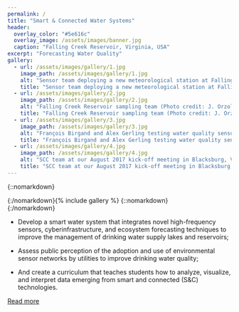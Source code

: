 ```yaml
---
permalink: /
title: "Smart & Connected Water Systems"
header:
  overlay_color: "#5e616c"
  overlay_image: /assets/images/banner.jpg
  caption: "Falling Creek Reservoir, Virginia, USA"
excerpt: "Forecasting Water Quality"
gallery:
  - url: /assets/images/gallery/1.jpg
    image_path: /assets/images/gallery/1.jpg
    alt: "Sensor team deploying a new meteorological station at Falling Creek Reservoir (Photo credit: B. Niederlehner)"
    title: "Sensor team deploying a new meteorological station at Falling Creek Reservoir (Photo credit: B. Niederlehner)"
  - url: /assets/images/gallery/2.jpg
    image_path: /assets/images/gallery/2.jpg
    alt: "Falling Creek Reservoir sampling team (Photo credit: J. Orzolek)"
    title: "Falling Creek Reservoir sampling team (Photo credit: J. Orzolek)"
  - url: /assets/images/gallery/3.jpg
    image_path: /assets/images/gallery/3.jpg
    alt: "François Birgand and Alex Gerling testing water quality sensors (Photo credit: C. Carey)"
    title: "François Birgand and Alex Gerling testing water quality sensors (Photo credit: C. Carey)"
  - url: /assets/images/gallery/4.jpg
    image_path: /assets/images/gallery/4.jpg
    alt: "SCC team at our August 2017 kick-off meeting in Blacksburg, VA (Photo credit: C. Carey)"
    title: "SCC team at our August 2017 kick-off meeting in Blacksburg, VA (Photo credit: C. Carey)"
---
```

{::nomarkdown}<div class="one-third-right">
{:/nomarkdown}{% include gallery %}
{::nomarkdown}</div>{:/nomarkdown}

- Develop a smart water system that integrates novel high-frequency sensors, cyberinfrastructure, and ecosystem forecasting techniques to improve the management of drinking water supply lakes and reservoirs;

- Assess public perception of the adoption and use of environmental sensor networks by utilities to improve drinking water quality;

- And create a curriculum that teaches students how to analyze, visualize, and interpret data emerging from smart and connected (S&C) technologies.

<a href="about" class="btn btn--primary" title="Read more">Read more</a>